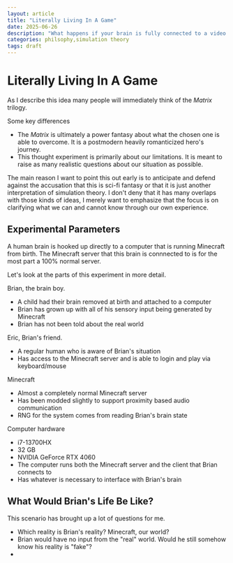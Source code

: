 ```yaml
---
layout: article
title: "Literally Living In A Game"
date: 2025-06-26
description: "What happens if your brain is fully connected to a video game from birth?"
categories: philsophy,simulation theory
tags: draft
---
```


# Literally Living In A Game

As I describe this idea many people will immediately think of the *Matrix* trilogy.

Some key differences

* The *Matrix* is ultimately a power fantasy about what the chosen one is able to overcome. It is a postmodern heavily romanticized hero's journey.
* This thought experiment is primarily about our limitations. It is meant to raise as many realistic questions about our situation as possible.

The main reason I want to point this out early is to anticipate and defend against the accusation that this is sci-fi fantasy or that it is just another interpretation of simulation theory. I don't deny that it has many overlaps with those kinds of ideas, I merely want to emphasize that the focus is on clarifying what we can and cannot know through our own experience.

## Experimental Parameters

A human brain is hooked up directly to a computer that is running Minecraft from birth. The Minecraft server that this brain is connnected to is for the most part a 100% normal server. 

Let's look at the parts of this experiment in more detail.

Brian, the brain boy.

* A child had their brain removed at birth and attached to a computer
* Brian has grown up with all of his sensory input being generated by Minecraft
* Brian has not been told about the real world

Eric, Brian's friend.

* A regular human who is aware of Brian's situation
* Has access to the Minecraft server and is able to login and play via keyboard/mouse

Minecraft

* Almost a completely normal Minecraft server
* Has been modded slightly to support proximity based audio communication
* RNG for the system comes from reading Brian's brain state

Computer hardware

* i7-13700HX
* 32 GB 
* NVIDIA GeForce RTX 4060
* The computer runs both the Minecraft server and the client that Brian connects to
* Has whatever is necessary to interface with Brian's brain

## What Would Brian's Life Be Like?

This scenario has brought up a lot of questions for me.

* Which reality is Brian's reality? Minecraft, our world?
* Brian would have no input from the "real" world. Would he still somehow know his reality is "fake"?
* 